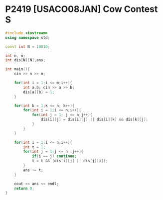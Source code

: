# P2419 [USACO08JAN] Cow Contest S

<style scoped>
@import '/public/css/cpp.css';
</style>


```cpp
#include <iostream>
using namespace std;

const int N = 10010;

int n, m;
int dis[N][N],ans;

int main(){
	cin >> n >> m;

	for(int i = 1;i <= m;i++){
		int a,b; cin >> a >> b;
		dis[a][b] = 1;
	}

	for(int k = 1;k <= n; k++){
		for(int i = 1;i <= n;i++){
			for(int j = 1; j <= n;j++){
				dis[i][j] = dis[i][j] || dis[i][k] && dis[k][j];
			}
		}
	}

	for(int i = 1;i <= n;i++){
		int t = 1;
		for(int j = 1;j <= n ;j++){
			if(i == j) continue;
			t = t && (dis[i][j] || dis[j][i]);
		}
		ans += t;
	}

	cout << ans << endl;
	return 0;
}
```
    